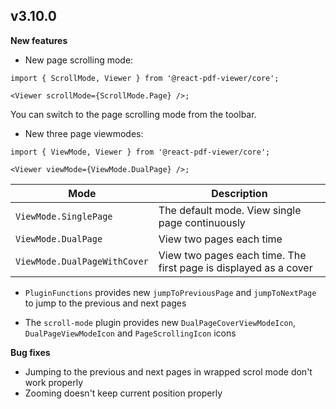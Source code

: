 ## v3.10.0

**New features**

-   New page scrolling mode:

```tsx
import { ScrollMode, Viewer } from '@react-pdf-viewer/core';

<Viewer scrollMode={ScrollMode.Page} />;
```

You can switch to the page scrolling mode from the toolbar.

-   New three page viewmodes:

```tsx
import { ViewMode, Viewer } from '@react-pdf-viewer/core';

<Viewer viewMode={ViewMode.DualPage} />;
```

| Mode                         | Description                                                      |
| ---------------------------- | ---------------------------------------------------------------- |
| `ViewMode.SinglePage`        | The default mode. View single page continuously                  |
| `ViewMode.DualPage`          | View two pages each time                                         |
| `ViewMode.DualPageWithCover` | View two pages each time. The first page is displayed as a cover |

-   `PluginFunctions` provides new `jumpToPreviousPage` and `jumpToNextPage` to jump to the previous and next pages

-   The `scroll-mode` plugin provides new `DualPageCoverViewModeIcon`, `DualPageViewModeIcon` and `PageScrollingIcon` icons

**Bug fixes**

-   Jumping to the previous and next pages in wrapped scrol mode don't work properly
-   Zooming doesn't keep current position properly
